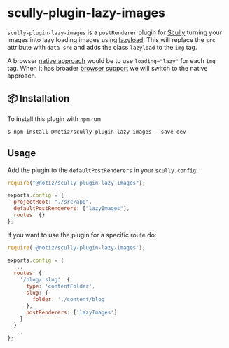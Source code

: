 # scully-plugin-lazy-images

`scully-plugin-lazy-images` is a `postRenderer` plugin for [Scully](http://scully.io/) turning your images into lazy loading images using [lazyload](https://github.com/tuupola/lazyload). This will replace the `src` attribute with `data-src` and adds the class `lazyload` to the `img` tag.

A browser [native approach](https://web.dev/native-lazy-loading/) would be to use `loading="lazy"` for each `img` tag. When it has broader [browser support](https://caniuse.com/#feat=loading-lazy-attr) we will switch to the native approach.

## 📦 Installation

To install this plugin with `npm` run

```
$ npm install @notiz/scully-plugin-lazy-images --save-dev
```

## Usage

Add the plugin to the `defaultPostRenderers` in your `scully.config`:

```js
require("@notiz/scully-plugin-lazy-images");

exports.config = {
  projectRoot: "./src/app",
  defaultPostRenderers: ["lazyImages"],
  routes: {}
};
```

If you want to use the plugin for a specific route do:

```js
require('@notiz/scully-plugin-lazy-images');

exports.config = {
  ...
  routes: {
    '/blog/:slug': {
      type: 'contentFolder',
      slug: {
        folder: './content/blog'
      },
      postRenderers: ['lazyImages']
    }
  }
  ...
};

```

